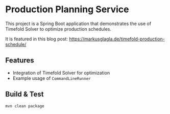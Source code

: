 # Production Planning Service

This project is a Spring Boot application that demonstrates the
use of Timefold Solver to optimize production schedules.

It is featured in this blog post: https://markusglagla.de/timefold-production-schedule/

## Features

- Integration of Timefold Solver for optimization
- Example usage of `CommandLineRunner`

## Build & Test

```bash
mvn clean package